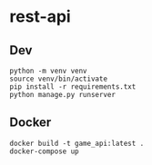 # rest-api

## Dev

```shell
python -m venv venv
source venv/bin/activate
pip install -r requirements.txt
python manage.py runserver
```

## Docker

```shell
docker build -t game_api:latest .
docker-compose up
```
